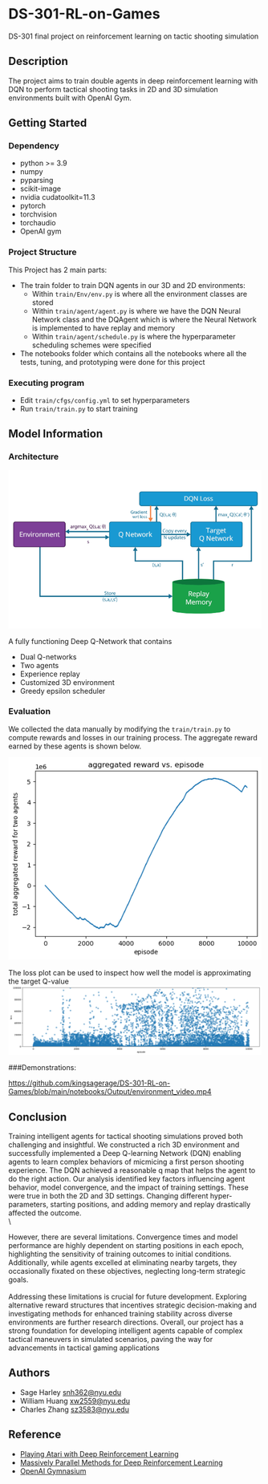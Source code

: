 # DS-301-RL-on-Games
DS-301 final project on reinforcement learning on tactic shooting simulation


## Description
The project aims to train double agents in deep reinforcement learning with DQN to perform tactical shooting tasks in 2D and 3D simulation environments built with OpenAI Gym.

## Getting Started

### Dependency
  * python >= 3.9
  * numpy
  * pyparsing
  * scikit-image
  * nvidia cudatoolkit=11.3
  * pytorch
  * torchvision
  * torchaudio
  * OpenAI gym

### Project Structure
This Project has 2 main parts:
- The train folder to train DQN agents in our 3D and 2D environments:
    - Within `train/Env/env.py` is where all the environment classes are stored
    - Within `train/agent/agent.py` is where we have the DQN Neural Network class and the DQAgent which is where the Neural Network is implemented to have replay and memory
    - Within `train/agent/schedule.py` is where the hyperparameter scheduling schemes were specified
- The notebooks folder which contains all the notebooks where all the tests, tuning, and prototyping were done for this project

### Executing program
* Edit `train/cfgs/config.yml` to set hyperparameters
* Run `train/train.py` to start training


## Model Information

### Architecture
![architecture](model_arch.png)

A fully functioning Deep Q-Network that contains
 * Dual Q-networks
 * Two agents
 * Experience replay
 * Customized 3D environment
 * Greedy epsilon scheduler

### Evaluation
We collected the data manually by modifying the `train/train.py` to compute rewards and losses in our training process. The aggregate reward earned by these agents is shown below.

![reward](agg_reward.png)

The loss plot can be used to inspect how well the model is approximating the target Q-value
![loss](loss.png)

###Demonstrations:


https://github.com/kingsagerage/DS-301-RL-on-Games/blob/main/notebooks/Output/environment_video.mp4




## Conclusion
Training intelligent agents for tactical shooting simulations proved both challenging and
insightful. We constructed a rich 3D environment and successfully implemented a Deep
Q-learning Network (DQN) enabling agents to learn complex behaviors of micmicing a
first person shooting experience. The DQN achieved a reasonable q map that helps the
agent to do the right action. Our analysis identified key factors influencing agent
behavior, model convergence, and the impact of training settings. These were true in
both the 2D and 3D settings. Changing different hyper-parameters, starting positions,
and adding memory and replay drastically affected the outcome.\
\




However, there are several limitations. Convergence times and model performance are
highly dependent on starting positions in each epoch, highlighting the sensitivity of
training outcomes to initial conditions. Additionally, while agents excelled at eliminating
nearby targets, they occasionally fixated on these objectives, neglecting long-term
strategic goals.\
\
Addressing these limitations is crucial for future development. Exploring alternative
reward structures that incentives strategic decision-making and investigating methods for
enhanced training stability across diverse environments are further research directions.
Overall, our project has a strong foundation for developing intelligent agents capable of
complex tactical maneuvers in simulated scenarios, paving the way for advancements in
tactical gaming applications

## Authors

* Sage Harley [snh362@nyu.edu](https://github.com/kingsagerage)
* William Huang [xw2559@nyu.edu](https://github.com/wang3ng)
* Charles Zhang [sz3583@nyu.edu](https://github.com/1295212083)

## Reference
* [Playing Atari with Deep Reinforcement Learning](https://arxiv.org/pdf/1312.5602)
* [Massively Parallel Methods for Deep Reinforcement Learning](https://arxiv.org/pdf/1507.04296)
* [OpenAI Gymnasium](https://gymnasium.farama.org/#)




  



    

